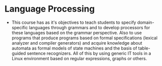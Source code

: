 # Language Processing

- This course has as it's objectives to teach students to specify domain-specific languages through grammars and to develop processors for these languages based on the grammar perspective. Also to use programs that produce programs based on formal specifications (lexical analyzer and compiler generators) and acquire knowledge about automata as formal models of state machines and the basis of table-guided sentence recognizers. All of this by using generic IT tools in a Linux environment based on regular expressions, graphs or others.